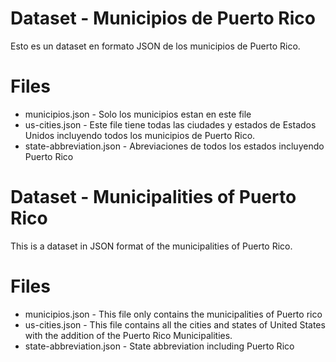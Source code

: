 # Dataset - Municipios de Puerto Rico
Esto es un dataset en formato JSON de los municipios de Puerto Rico. 

# Files
- municipios.json - Solo los municipios estan en este file
- us-cities.json - Este file tiene todas las ciudades y estados de Estados Unidos incluyendo todos los municipios de Puerto Rico. 
- state-abbreviation.json - Abreviaciones de todos los estados incluyendo Puerto Rico
# Dataset - Municipalities of Puerto Rico
This is a dataset in JSON format of the municipalities of Puerto Rico.

# Files
- municipios.json - This file only contains the municipalities of Puerto rico
- us-cities.json - This file contains all the cities and states of United States with the addition of the Puerto Rico Municipalities.
- state-abbreviation.json - State abbreviation including Puerto Rico
